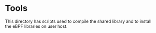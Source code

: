 # Tools

This directory has scripts used to compile the shared library and to install the eBPF libraries
on user host.
